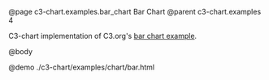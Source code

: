 @page c3-chart.examples.bar_chart Bar Chart
@parent c3-chart.examples 4

C3-chart implementation of C3.org's [bar chart example](http://c3js.org/samples/chart_bar.html).

@body

@demo ./c3-chart/examples/chart/bar.html